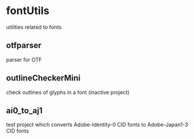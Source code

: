 # fontUtils
utilities related to fonts

## otfparser
parser for OTF

## outlineCheckerMini
check outlines of glyphs in a font (inactive project)

## ai0_to_aj1
test project which converts Adobe-Identity-0 CID fonts to Adobe-Japan1-3 CID fonts
